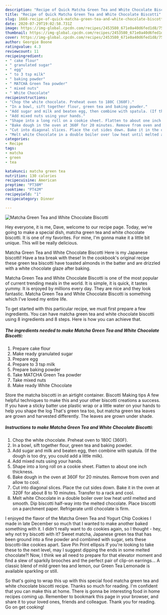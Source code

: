 ```yaml
---
description: "Recipe of Quick Matcha Green Tea and White Chocolate Biscotti"
title: "Recipe of Quick Matcha Green Tea and White Chocolate Biscotti"
slug: 1668-recipe-of-quick-matcha-green-tea-and-white-chocolate-biscotti
date: 2020-07-29T19:02:58.731Z
image: https://img-global.cpcdn.com/recipes/2453580_671e0a40d6fed1d8/751x532cq70/matcha-green-tea-and-white-chocolate-biscotti-recipe-main-photo.jpg
thumbnail: https://img-global.cpcdn.com/recipes/2453580_671e0a40d6fed1d8/751x532cq70/matcha-green-tea-and-white-chocolate-biscotti-recipe-main-photo.jpg
cover: https://img-global.cpcdn.com/recipes/2453580_671e0a40d6fed1d8/751x532cq70/matcha-green-tea-and-white-chocolate-biscotti-recipe-main-photo.jpg
author: Georgie Boone
ratingvalue: 4.3
reviewcount: 11
recipeingredient:
- " cake flour"
- " granulated sugar"
- " egg"
- " to 3 tsp milk"
- " baking powder"
- " MATCHA Green Tea powder"
- " mixed nuts"
- " White Chocolate"
recipeinstructions:
- "Chop the white chocolate. Preheat oven to 180C (360F)."
- "In a bowl, sift together flour, green tea and baking powder."
- "Add sugar and milk and beaten egg, then combine with spatula. (If the dough is too dry, you could add a little milk)."
- "Add mixed nuts using your hands."
- "Shape into a long roll on a cookie sheet. Flatten to about one inch thickness."
- "Bake dough in the oven at 360F for 20 minutes. Remove from oven and allow to cool."
- "Cut into diagonal slices. Place the cut sides down. Bake it in the oven at 320F for about 8 to 10 minutes. Transfer to a rack and cool."
- "Melt white Chocolate in a double boiler over low heat until melted and smooth. Dip biscotti half-way into the melted chocolate. Place biscotti on a parchment paper. Refrigerate until chocolate is firm."
categories:
- Recipe
tags:
- matcha
- green
- tea

katakunci: matcha green tea 
nutrition: 130 calories
recipecuisine: American
preptime: "PT38M"
cooktime: "PT42M"
recipeyield: "1"
recipecategory: Dinner

---
```



![Matcha Green Tea and White Chocolate Biscotti](https://img-global.cpcdn.com/recipes/2453580_671e0a40d6fed1d8/751x532cq70/matcha-green-tea-and-white-chocolate-biscotti-recipe-main-photo.jpg)

Hey everyone, it is me, Dave, welcome to our recipe page. Today, we're going to make a special dish, matcha green tea and white chocolate biscotti. It is one of my favorites. For mine, I'm gonna make it a little bit unique. This will be really delicious.

Matcha Green Tea and White Chocolate Biscotti Here is my Japanese biscotti! Have a tea break with these! In the cookbook&#39;s original recipe these green tea biscotti have toasted almonds in the batter and are drizzled with a white chocolate glaze after baking.

Matcha Green Tea and White Chocolate Biscotti is one of the most popular of current trending meals in the world. It is simple, it is quick, it tastes yummy. It is enjoyed by millions every day. They are nice and they look fantastic. Matcha Green Tea and White Chocolate Biscotti is something which I've loved my entire life.


To get started with this particular recipe, we must first prepare a few ingredients. You can have matcha green tea and white chocolate biscotti using 8 ingredients and 8 steps. Here is how you can achieve that.

<!--inarticleads1-->

##### The ingredients needed to make Matcha Green Tea and White Chocolate Biscotti:

1. Prepare  cake flour
1. Make ready  granulated sugar
1. Prepare  egg
1. Prepare  to 3 tsp milk
1. Prepare  baking powder
1. Take  MATCHA Green Tea powder
1. Take  mixed nuts
1. Make ready  White Chocolate


Store the matcha biscotti in an airtight container. Biscotti Making tips A few helpful techniques to make this and your other biscotti creations a success. If you have a sticky batter use plastic wrap or a little water on your hands to help you shape the log That&#39;s green tea too, but matcha green tea leaves are grown and harvested differently. The leaves are grown under shade. 

<!--inarticleads2-->

##### Instructions to make Matcha Green Tea and White Chocolate Biscotti:

1. Chop the white chocolate. Preheat oven to 180C (360F).
1. In a bowl, sift together flour, green tea and baking powder.
1. Add sugar and milk and beaten egg, then combine with spatula. (If the dough is too dry, you could add a little milk).
1. Add mixed nuts using your hands.
1. Shape into a long roll on a cookie sheet. Flatten to about one inch thickness.
1. Bake dough in the oven at 360F for 20 minutes. Remove from oven and allow to cool.
1. Cut into diagonal slices. Place the cut sides down. Bake it in the oven at 320F for about 8 to 10 minutes. Transfer to a rack and cool.
1. Melt white Chocolate in a double boiler over low heat until melted and smooth. Dip biscotti half-way into the melted chocolate. Place biscotti on a parchment paper. Refrigerate until chocolate is firm.


I enjoyed the flavor of the Matcha Green Tea and Yogurt Chip Cookies I made in late December so much that I wanted to make another baked something with it. I didn&#39;t really want to do cookies again, so I thought - hey, why not try biscotti with it? Sweet matcha, Japanese green tea that has been ground into a fine powder and combined with sugar, sets these biscotti-like cookies apart. Save Pin Print ellipsis If you&#39;re looking to take these to the next level, may I suggest dipping the ends in some melted chocolate?! Now, I think we all need to prepare for that elevator moment and find a slew of sparkily brooches and the perfect pair of clip-on earrings… A classic blend of mild green tea and lemon, our Green Tea Lemonade is available sparkling or still. 

So that's going to wrap this up with this special food matcha green tea and white chocolate biscotti recipe. Thanks so much for reading. I'm confident that you can make this at home. There is gonna be interesting food in home recipes coming up. Remember to bookmark this page in your browser, and share it to your loved ones, friends and colleague. Thank you for reading. Go on get cooking!
